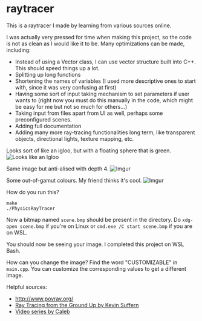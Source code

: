 # raytracer
This is a raytracer I made by learning from various sources online.

I was actually very pressed for time when making this project, so the code is not as clean as I would like it to be. Many optimizations can be made, including:

* Instead of using a Vector class, I can use vector structure built into C++. This should speed things up a lot.
* Splitting up long functions
* Shortening the names of variables (I used more descriptive ones to start with, since it was very confusing at first)
* Having some sort of input taking mechanism to set parameters if user wants to (right now you must do this manually in the code, which might be easy for me but not so much for others...)
* Taking input from files apart from UI as well, perhaps some preconfigured scenes.
* Adding full documentation
* Adding many more ray-tracing functionalities long term, like transparent objects, directional lights, texture mapping, etc.

Looks sort of like an igloo, but with a floating sphere that is green.
![Looks like an Igloo](https://i.imgur.com/zI5Xj9O.png)

Same image but anti-alised with depth 4.
![Imgur](https://i.imgur.com/rMt7GZV.png)

Some out-of-gamut colours. My friend thinks it's cool.
![Imgur](https://i.imgur.com/ZaRgTlh.png)

How do you run this?
```
make
./PhysicsRayTracer
```
Now a bitmap named `scene.bmp` should be present in the directory. Do `xdg-open scene.bmp` if you're on Linux or `cmd.exe /C start scene.bmp` if you are on WSL.

You should now be seeing your image. I completed this project on WSL Bash.

How can you change the image? Find the word "CUSTOMIZABLE" in `main.cpp`. You can customize the corresponding values to get a different image.

Helpful sources:
* http://www.povray.org/
* [Ray Tracing from the Ground Up by Kevin Suffern](https://www.amazon.ca/Ray-Tracing-Ground-Kevin-Suffern/dp/1568812728)
* [Video series by Caleb](https://www.youtube.com/watch?v=k_aRiYSXcyo&list=PLHm_I0tE5kKPPWXkTTtOn8fkcwEGZNETh)
